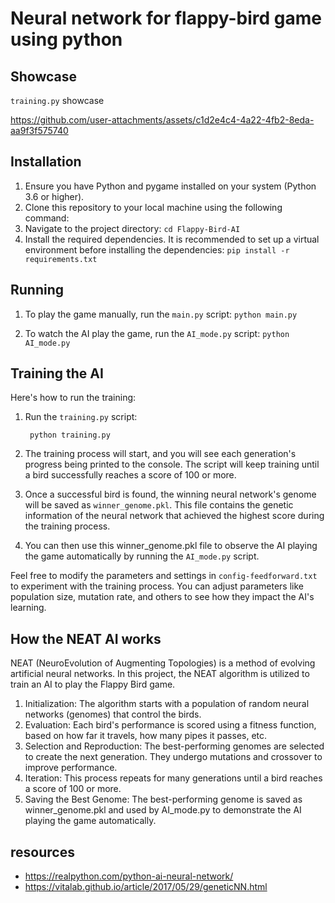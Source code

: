 # Neural network for flappy-bird game using python

## Showcase

``` training.py ``` showcase

https://github.com/user-attachments/assets/c1d2e4c4-4a22-4fb2-8eda-aa9f3f575740


## Installation
1. Ensure you have Python and pygame installed on your system (Python 3.6 or higher).
2. Clone this repository to your local machine using the following command:
3. Navigate to the project directory:
        ``` cd Flappy-Bird-AI ```
4. Install the required dependencies. It is recommended to set up a virtual environment before installing the dependencies:
        ``` pip install -r requirements.txt ```

## Running
1. To play the game manually, run the `main.py` script:
       ``` python main.py ```

2. To watch the AI play the game, run the `AI_mode.py` script:
       ``` python AI_mode.py ```

## Training the AI
Here's how to run the training:
1. Run the `training.py` script:

        python training.py
2. The training process will start, and you will see each generation's progress being printed to the console. The script will keep training until a bird successfully reaches a score of 100 or more.
3. Once a successful bird is found, the winning neural network's genome will be saved as `winner_genome.pkl`. This file contains the genetic information of the neural network that achieved the highest score during the training process.
4. You can then use this winner_genome.pkl file to observe the AI playing the game automatically by running the `AI_mode.py` script.

Feel free to modify the parameters and settings in `config-feedforward.txt` to experiment with the training process. You can adjust parameters like population size, mutation rate, and others to see how they impact the AI's learning.

## How the NEAT AI works
NEAT (NeuroEvolution of Augmenting Topologies) is a method of evolving artificial neural networks. In this project, the NEAT algorithm is utilized to train an AI to play the Flappy Bird game.

1. Initialization: The algorithm starts with a population of random neural networks (genomes) that control the birds.
2. Evaluation: Each bird's performance is scored using a fitness function, based on how far it travels, how many pipes it passes, etc.
3. Selection and Reproduction: The best-performing genomes are selected to create the next generation. They undergo mutations and crossover to improve performance.
4. Iteration: This process repeats for many generations until a bird reaches a score of 100 or more.
5. Saving the Best Genome: The best-performing genome is saved as winner_genome.pkl and used by AI_mode.py to demonstrate the AI playing the game automatically.

## resources
- https://realpython.com/python-ai-neural-network/
- https://vitalab.github.io/article/2017/05/29/geneticNN.html
